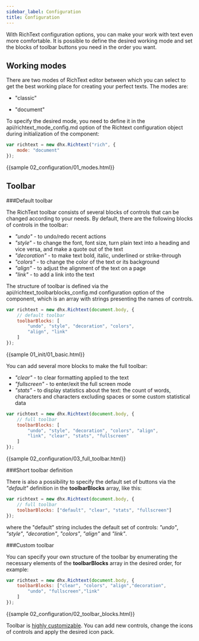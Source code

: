 ```yaml
---
sidebar_label: Configuration
title: Configuration
---
```


With RichText configuration options, you can make your work with text even more comfortable. It is possible to define the desired working mode and set the blocks of toolbar buttons you need in the order you want.

Working modes
---------------

There are two modes of RichText editor between which you can select to get the best working place for creating your perfect texts. The modes are:

- "classic"

<!-- ![Classic mode](classic_mode.png) -->

- "document"

<!-- ![Document mode](doc_mode.png) -->

To specify the desired mode, you need to define it in the api/richtext_mode_config.md option of the Richtext configuration object during initialization of the component:

~~~js
var richtext = new dhx.Richtext("rich", {
	mode: "document"
});
~~~

{{sample 02_configuration/01_modes.html}}

Toolbar
------------

###Default toolbar

The RichText toolbar consists of several blocks of controls that can be changed according to your needs. By default, there are the following blocks of controls in the toolbar: 

- *"undo"* - to undo/redo recent actions
- *"style"* - to change the font, font size, turn plain text into a heading and vice versa, and make a quote out of the text
- *"decoration"* - to make text bold, italic, underlined or strike-through
- *"colors"* - to change the color of the text or its background
- *"align"* - to adjust the alignment of the text on a page
- *"link"* - to add a link into the text

The structure of toolbar is defined via the api/richtext_toolbarblocks_config.md configuration option of the component, which is an array with strings presenting the names of controls.

~~~js
var richtext = new dhx.Richtext(document.body, {
	// default toolbar
    toolbarBlocks: [
    	"undo", "style", "decoration", "colors", 
        "align", "link"
    ]
});
~~~

<!-- ![Default toolbar](default_toolbar.png) -->

{{sample 01_init/01_basic.html}}

You can add several more blocks to make the full toolbar: 

- *"clear"* - to clear formatting applied to the text
- *"fullscreen"* - to enter/exit the full screen mode
- *"stats"* - to display statistics about the text: the count of words, characters and characters excluding spaces or some custom statistical data
    
~~~js
var richtext = new dhx.Richtext(document.body, {
	// full toolbar
    toolbarBlocks: [
    	"undo", "style", "decoration", "colors", "align",
        "link", "clear", "stats", "fullscreen"
    ]
});
~~~

<!-- ![Full toolbar](full_toolbar.png) -->


{{sample 02_configuration/03_full_toolbar.html}}

###Short toolbar definition

There is also a possibility to specify the default set of buttons via the *"default"* definition in the **toolbarBlocks** array, like this:

~~~js
var richtext = new dhx.Richtext(document.body, {
	// full toolbar
    toolbarBlocks: ["default", "clear", "stats", "fullscreen"]
});
~~~

where the "default" string includes the default set of controls: *"undo"*, *"style"*, *"decoration"*, *"colors"*, *"align"* and *"link"*.


###Custom toolbar

You can specify your own structure of the toolbar by enumerating the necessary elements of the **toolbarBlocks** array in the desired order, for example:

~~~js
var richtext = new dhx.Richtext(document.body, {
	toolbarBlocks: ["clear", "colors", "align","decoration", 
    	"undo", "fullscreen","link"
    ]
});
~~~

<!-- ![Custom toolbar](custom_toolbar.png) -->

{{sample  02_configuration/02_toolbar_blocks.html}}

Toolbar is [highly customizable](customization.md). You can add new controls, change the icons of controls and apply the desired icon pack. 

